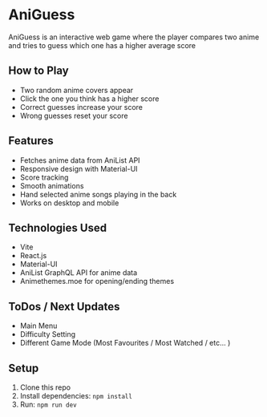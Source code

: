 # AniGuess
AniGuess is an interactive web game where the player compares two anime and tries to guess which one has a higher average score

## How to Play  
- Two random anime covers appear  
- Click the one you think has a higher score  
- Correct guesses increase your score  
- Wrong guesses reset your score

## Features  
- Fetches anime data from AniList API  
- Responsive design with Material-UI  
- Score tracking  
- Smooth animations  
- Hand selected anime songs playing in the back
- Works on desktop and mobile

## Technologies Used
- Vite
- React.js
- Material-UI
- AniList GraphQL API for anime data
- Animethemes.moe for opening/ending themes

## ToDos / Next Updates
- Main Menu
- Difficulty Setting
- Different Game Mode (Most Favourites / Most Watched / etc... )

## Setup  
1. Clone this repo  
2. Install dependencies: `npm install`  
3. Run: `npm run dev`  

